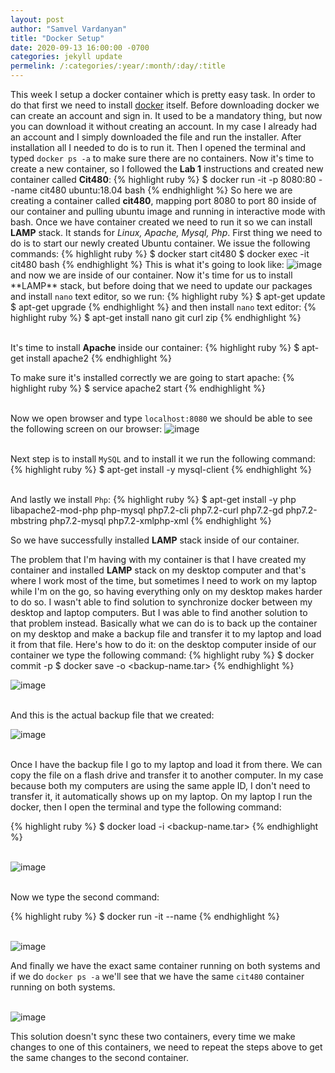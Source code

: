 ```yaml
---
layout: post
author: "Samvel Vardanyan"
title: "Docker Setup"
date: 2020-09-13 16:00:00 -0700
categories: jekyll update
permelink: /:categories/:year/:month/:day/:title
---
```


This week I setup a docker container which is pretty easy task. In order to do that first we need to install [docker](https://www.docker.com/) itself. Before downloading docker we can create an account and sign in. It used to be a mandatory thing, but now you can download it without creating an account. In my case I already had an account and I simply downloaded the file and run the installer. After installation all I needed to do is to run it. Then I opened the terminal and typed `docker ps -a` to make sure there are no containers. Now it's time to create a new container, so I followed the **Lab 1** instructions and created new container called **Cit480**:
{% highlight ruby %}
$ docker run -it -p 8080:80 --name cit480 ubuntu:18.04 bash
{% endhighlight %}
So here we are creating a container called **cit480**, mapping port 8080 to port 80 inside of our container and pulling ubuntu image and running in interactive mode with bash. Once we have container created we need to run it so we can install **LAMP** stack. It stands for *Linux, Apache, Mysql, Php*. 
First thing we need to do is to start our newly created Ubuntu container. We issue the following commands: 
{% highlight ruby %}
$ docker start cit480
$ docker exec -it cit480 bash
{% endhighlight %}
This is what it's going to look like:
![image](/blog/assets/images/dockerContainer.png) and now we are inside of our container. Now it's time for us to install \*\*LAMP\*\* stack, but before doing that we need to update our packages and install `nano` text editor, so we run:
{% highlight ruby %}
$ apt-get update
$ apt-get upgrade
{% endhighlight %}
and then install `nano` text editor:
{% highlight ruby %}
$ apt-get install nano git curl zip
{% endhighlight %}

\
It's time to install **Apache** inside our container:
{% highlight ruby %}
$ apt-get install apache2
{% endhighlight %}

To make sure it's installed correctly we are going to start apache:
{% highlight ruby %}
$ service apache2 start
{% endhighlight %}

\
Now we open browser and type `localhost:8080` we should be able to see the following screen on our browser:
![image](/blog/assets/images/apache.png)

\
Next step is to install `MySQL` and to install it we run the following command:
{% highlight ruby %}
$ apt-get install -y mysql-client
{% endhighlight %}

\
And lastly we install `Php`:
{% highlight ruby %}
$ apt-get install -y php libapache2-mod-php php-mysql php7.2-cli php7.2-curl php7.2-gd php7.2-mbstring php7.2-mysql php7.2-xmlphp-xml
{% endhighlight %}

So we have successfully installed **LAMP** stack inside of our container.

The problem that I'm having with my container is that I have created my container and installed **LAMP** stack on my desktop computer and that's where I work most of the time, but sometimes I need to work on my laptop while I'm on the go, so having everything only on my desktop makes harder to do so. I wasn't able to find solution to synchronize docker between my desktop and laptop computers. But I was able to find another solution to that problem instead. Basically what we can do is to back up the container on my desktop and make a backup file and transfer it to my laptop and load it from that file. Here's how to do it: on the desktop computer inside of our container we type the following command:
{% highlight ruby %}
$ docker commit -p <container-ID> <backup-name>
$ docker save -o <backup-name.tar> <backup-name>
{% endhighlight %}

![image](/blog/assets/images/dockerBackup.png)

\
And this is the actual backup file that we created:

![image](/blog/assets/images/dockerBackupImage.png)

\
Once I have the backup file I go to my laptop and load it from there. We can copy the file on a flash drive and transfer it to another computer. In my case because both my computers are using the same apple ID, I don't need to transfer it, it automatically shows up on my laptop. On my laptop I run the docker, then I open the terminal and type the following command:

{% highlight ruby %}
$ docker load -i <backup-name.tar>
{% endhighlight %}

\
![image](/blog/assets/images/dockerLoad.png)

\
Now we type the second command:

{% highlight ruby %}
$ docker run -it --name <new-name> <backup-name>
{% endhighlight %}

\
![image](/blog/assets/images/dockerRestore.png)

And finally we have the exact same container running on both systems and if we do `docker ps -a` we'll see that we have the same `cit480` container running on both systems.

\
![image](/blog/assets/images/dockerPS.png)

This solution doesn't sync these two containers, every time we make changes to one of this containers, we need to repeat the steps above to get the same changes to the second container. 